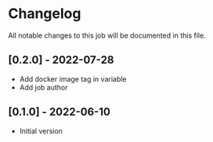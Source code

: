 # Changelog
All notable changes to this job will be documented in this file.

## [0.2.0] - 2022-07-28
* Add docker image tag in variable 
* Add job author

## [0.1.0] - 2022-06-10
* Initial version